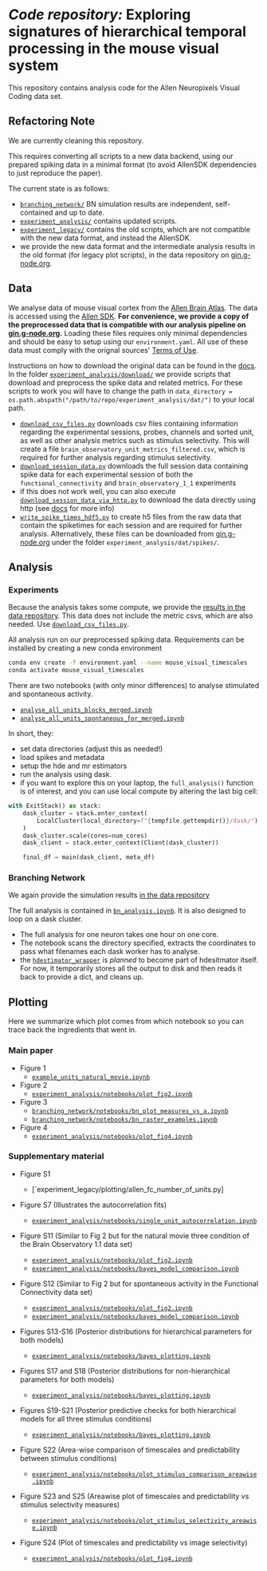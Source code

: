 # _Code repository:_ Exploring signatures of hierarchical temporal processing in the mouse visual system


This repository contains analysis code for the Allen Neuropixels Visual Coding data set. 


## Refactoring Note

We are currently cleaning this repository.

This requires converting all scripts to a new data backend, using our prepared spiking data in a minimal format (to avoid AllenSDK dependencies to just reproduce the paper).

The current state is as follows:

- [`branching_network/`](branching_network) BN simulation results are independent, self-contained and up to date.
- [`experiment_analysis/`](experiment_analysis) contains updated scripts.
- [`experiment_legacy/`](experiment_legacy) contains the old scripts, which are not compatible with the new data format, and instead the AllenSDK.
- we provide the new data format and the intermediate analysis results in the old format (for legacy plot scripts), in the data repository on [gin.g-node.org](https://gin.g-node.org/pspitzner/mouse_visual_timescales).


## Data

We analyse data of mouse visual cortex from the [Allen Brain Atlas](https://atlas.brain-map.org/). The data is accessed using the [Allen SDK](http://alleninstitute.github.io/AllenSDK/install.html).
**For convenience, we provide a copy of the preprocessed data that is compatible with
our analysis pipeline on [gin.g-node.org](https://gin.g-node.org/pspitzner/mouse_visual_timescales).**
Loading these files requires only minimal dependencies and should be easy to setup using our `environment.yaml`. All use of these data must comply with the orignal sources' [Terms of Use](https://alleninstitute.org/terms-of-use/).

Instructions on how to download the original data can be found in the [docs](https://allensdk.readthedocs.io/en/latest/visual_coding_neuropixels.html).
In the folder [`experiment_analysis/download/`](/experiment_analysis/download/) we provide scripts that download and preprocess the spike data and related metrics. For these scripts to work you will have to change the path in `data_directory = os.path.abspath("/path/to/repo/experiment_analysis/dat/")` to your local path. 

- [`download_csv_files.py`](/experiment_analysis/download/download_csv_files.py) downloads csv files containing information regarding the experimental sessions, probes, channels and sorted unit, as well as other analysis metrics such as stimulus selectivity. This will create a file `brain_observatory_unit_metrics_filtered.csv`, which is required for further analysis regarding stimulus selectivity.
- [`download_session_data.py`](/experiment_analysis/download/download_session_data.py) downloads the full session data containing spike data for each experimental session of both the `functional_connectivity` and `brain_observatory_1_1` experiments
- if this does not work well, you can also execute [`download_session_data_via_http.py`](/experiment_analysis/download/download_session_data_via_http.py) to download the data directly using http (see [docs](https://allensdk.readthedocs.io/en/latest/visual_coding_neuropixels.html) for more info)
- [`write_spike_times_hdf5.py`](/experiment_analysis/download/write_spike_times_hdf5.py) to create h5 files from the raw data that contain the spiketimes for each session and are required for further analysis. Alternatively, these files can be downloaded from [gin.g-node.org](https://gin.g-node.org/pspitzner/mouse_visual_timescales) under the folder `experiment_analysis/dat/spikes/`.

## Analysis

### Experiments

Because the analysis takes some compute, we provide the [results in the data repository](https://gin.g-node.org/pspitzner/mouse_visual_timescales/src/6f278b915440a63988e0cbf658ed22150fec2538/experiment_analysis/dat/all_units_merged_blocks_with_spont.h5).
This data does not include the metric csvs, which are also needed. Use [`download_csv_files.py`](/experiment_analysis/download/download_csv_files.py).

All analysis run on our preprocessed spiking data. Requirements can be installed
by creating a new conda environment

```bash
conda env create -f environment.yaml --name mouse_visual_timescales
conda activate mouse_visual_timescales
```

There are two notebooks (with only minor differences) to analyse stimulated and spontaneous activity.

- [`analyse_all_units_blocks_merged.ipynb`](/experiment_analysis/notebooks/analyse_all_units_blocks_merged.ipynb)
- [`analyse_all_units_spontaneous_for_merged.ipynb`](/experiment_analysis/notebooks/analyse_all_units_spontaneous_for_merged.ipynb)

In short, they:

- set data directories (adjust this as needed!)
- load spikes and metadata
- setup the hde and mr estimators
- run the analysis using dask.
- if you want to explore this on your laptop, the `full_analysis()` function is of interest, and you can use local compute by altering the last big cell:

```python
with ExitStack() as stack:
    dask_cluster = stack.enter_context(
        LocalCluster(local_directory=f"{tempfile.gettempdir()}/dask/")
    )
    dask_cluster.scale(cores=num_cores)
    dask_client = stack.enter_context(Client(dask_cluster))

    final_df = main(dask_client, meta_df)
```

### Branching Network

We again provide the simulation results [in the data repository](https://gin.g-node.org/pspitzner/mouse_visual_timescales/src/6f278b915440a63988e0cbf658ed22150fec2538/branching_network/dat/res_dset_bn_code_cleaned_merged.zarr.zip)

The full analysis is contained in [`bn_analysis.ipynb`](/branching_network/notebooks/bn_analysis.ipynb).
It is also designed to loop on a dask cluster.

- The full analysis for one neuron takes one hour on one core.
- The notebook scans the directory specified, extracts the coordinates to pass what filenames each dask worker has to analyse.
- the [`hdestimator_wrapper`](/branching_network/ana/hdestimator_wrapper.py) is _planned_ to become part of hdesitmator itself. For now, it temporarily stores all the output to disk and then reads it back to provide a dict, and cleans up.


## Plotting

Here we summarize which plot comes from which notebook so you can trace back the ingredients that went in.

### Main paper 

- Figure 1 
  - [`example_units_natural_movie.ipynb`](/experiment_analysis/notebooks/example_units_natural_movie.ipynb)
- Figure 2
  - [`experiment_analysis/notebooks/plot_fig2.ipynb`](/experiment_analysis/notebooks/plot_fig2.ipynb)
- Figure 3
  + [`branching_network/notebooks/bn_plot_measures_vs_a.ipynb`](/branching_network/notebooks/bn_plot_measures_vs_a.ipynb)
  + [`branching_network/notebooks/bn_raster_examples.ipynb`](/branching_network/notebooks/bn_raster_examples.ipynb)
- Figure 4
  + [`experiment_analysis/notebooks/plot_fig4.ipynb`](/experiment_analysis/notebooks/plot_fig4.ipynb)

### Supplementary material

- Figure S1 
  + [`experiment_legacy/plotting/allen_fc_number_of_units.py]

- Figure S7 (Illustrates the autocorrelation fits)
  + [`experiment_analysis/notebooks/single_unit_autocorrelation.ipynb`](/experiment_analysis/notebooks/single_unit_autocorrelation.ipynb)

- Figure S11 (Similar to Fig 2 but for the natural movie three condition of the Brain Observatory 1.1 data set)
  + [`experiment_analysis/notebooks/plot_fig2.ipynb`](/experiment_analysis/notebooks/plot_fig2.ipynb)
  + [`experiment_analysis/notebooks/bayes_model_comparison.ipynb`](/experiment_analysis/notebooks/bayes_model_comparison.ipynb)

- Figure S12 (Similar to Fig 2 but for spontaneous activity in the Functional Connectivity data set)
  + [`experiment_analysis/notebooks/plot_fig2.ipynb`](/experiment_analysis/notebooks/plot_fig2.ipynb)
  + [`experiment_analysis/notebooks/bayes_model_comparison.ipynb`](/experiment_analysis/notebooks/bayes_model_comparison.ipynb)

- Figures S13-S16 (Posterior distributions for hierarchical parameters for both models)
  + [`experiment_analysis/notebooks/bayes_plotting.ipynb`](experiment_analysis/notebooks/bayes_plotting.ipynb)

- Figures S17 and S18 (Posterior distributions for non-hierarchical parameters for both models)
  + [`experiment_analysis/notebooks/bayes_plotting.ipynb`](experiment_analysis/notebooks/bayes_plotting.ipynb)

- Figures S19-S21 (Posterior predictive checks for both hierarchical models for all three stimulus conditions)
  + [`experiment_analysis/notebooks/bayes_plotting.ipynb`](experiment_analysis/notebooks/bayes_plotting.ipynb)

- Figure S22 (Area-wise comparison of timescales and predictability between stimulus conditions)
  + [`experiment_analysis/notebooks/plot_stimulus_comparison_areawise.ipynb`](experiment_analysis/notebooks/plot_stimulus_comparison_areawise.ipynb)

- Figure S23 and S25 (Areawise plot of timescales and predictability vs stimulus selectivity measures)
  + [`experiment_analysis/notebooks/plot_stimulus_selectivity_areawise.ipynb`](experiment_analysis/notebooks/plot_stimulus_selectivity_areawise.ipynb)

- Figure S24 (Plot of timescales and predictability vs image selectivity)
  + [`experiment_analysis/notebooks/plot_fig4.ipynb`](experiment_analysis/notebooks/plot_fig4.ipynb)
